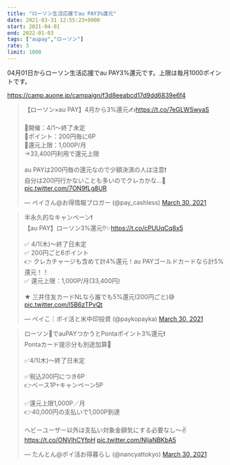 ```yaml
---
title: "ローソン生活応援でau PAY3%還元"
date: 2021-03-31 12:55:23+0900
start: 2021-04-01
end: 2022-01-03
tags: ["aupay","ローソン"]
rate: 3
limit: 1000
---
```


04月01日からローソン生活応援でau PAY3%還元です。上限は毎月1000ポイントです。

https://camp.auone.jp/campaign/f3d8eeabcd17d9dd6839e6f4

<blockquote class="twitter-tweet"><p lang="ja" dir="ltr">【ローソン×au PAY】4月から3%還元✍️<a href="https://t.co/7eGLWSwyaS">https://t.co/7eGLWSwyaS</a><br><br>🔻開催：4/1〜終了未定<br>🔻ポイント：200円毎に6P<br>🔻還元上限：1,000P/月<br>→33,400円利用で還元上限<br><br>au PAYは200円毎の還元なので少額決済の人は注意❗️<br>自分は200円行かないことも多いのでクレカかな...🥺 <a href="https://t.co/7ON9fLg8UR">pic.twitter.com/7ON9fLg8UR</a></p>&mdash; ペイさん@お得情報ブロガー (@pay_cashless) <a href="https://twitter.com/pay_cashless/status/1376735320650121218?ref_src=twsrc%5Etfw">March 30, 2021</a></blockquote> <script async src="https://platform.twitter.com/widgets.js" charset="utf-8"></script>
<blockquote class="twitter-tweet"><p lang="ja" dir="ltr">半永久的なキャンペーン❗️<br>【au PAY】ローソン3%還元‼️✨<a href="https://t.co/cPUUqCq8x5">https://t.co/cPUUqCq8x5</a><br><br>✅ 4/1(木)〜終了日未定<br>✅ 200円ごと6ポイント<br>👉 クレカチャージも含めて計4%還元！au PAYゴールドカードなら計5%還元！！<br>✅ 還元上限：1,000P/月(33,400円)<br><br>★ 三井住友カードNLなら誰でも5%還元(200円ごと)😅 <a href="https://t.co/l5B6zTPvQt">pic.twitter.com/l5B6zTPvQt</a></p>&mdash; ペイこ｜ポイ活と米中印投資 (@paykopayka) <a href="https://twitter.com/paykopayka/status/1376740886038515715?ref_src=twsrc%5Etfw">March 30, 2021</a></blockquote> <script async src="https://platform.twitter.com/widgets.js" charset="utf-8"></script>
<blockquote class="twitter-tweet"><p lang="ja" dir="ltr">ローソン🏪でauPAYつかうとPontaポイント3%還元❗️<br>Pontaカード提示分も別途加算🙌<br><br>✅4/1(木)〜終了日未定<br><br>✅税込200円につき6P<br>👉ベース1P+キャンペーン5P<br><br>✅還元上限1,000P／月<br>👉40,000円の支払いで1,000P到達<br><br>ヘビーユーザー以外は支払い対象金額気にする必要なし〜✌️<a href="https://t.co/ONVlhCYfpH">https://t.co/ONVlhCYfpH</a> <a href="https://t.co/NljaNBKbA5">pic.twitter.com/NljaNBKbA5</a></p>&mdash; たんとん@ポイ活お得暮らし (@nancyattokyo) <a href="https://twitter.com/nancyattokyo/status/1376730690008408064?ref_src=twsrc%5Etfw">March 30, 2021</a></blockquote> <script async src="https://platform.twitter.com/widgets.js" charset="utf-8"></script>
